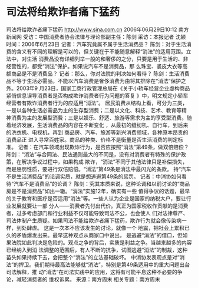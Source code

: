 # 司法将给欺诈者痛下猛药

司法将给欺诈者痛下猛药
http://www.sina.com.cn 2006年06月29日10:12 南方新闻网
受访：中国消费者协会法律与理论部副主任：陈剑
采访：本报记者 沈颖
时间：2006年6月23日
记者：汽车究竟属不属于生活消费品？
陈剑：对于生活消费的含义有不同的理解是可以的，但关键在于不能随意解释“消法”的适用范围。立法中，对生活 消费品没有详细列举一般的和奢侈的之分，只要是用于生活的、非经营性的，都受“消法”保护。如果说汽车不是消费品，那 么珠宝、裘皮大衣等高额商品是不是消费品？
记者：那么，你对法院的判决如何看待？
陈剑：生活消费品不等于生活必需品，不能以汽车消费是奢侈消费为由将其排除在“消法”保护之外。2003年9 月23日，国家工商行政管理总局在《关于小轿车经营企业虚构商品紧俏信息误导消费者是否构成欺诈消费者行为问题的答复 》中，明文规定小轿车经营者有欺诈消费者行为的应适用“消法”。
居民消费从结构上看，可分为三类，一是以各种生活必需品为主的生存型消费；二是以文化、科技、艺术、教育等精 神消费为主的发展型消费；三是以娱乐、舒适、旅游等需求为主的享受型消费。随着经济发展，生活消费品的内容在不断变化 ，从最初的缝纫机、自行车，到后来的洗衣机、电视机，再到
商品房、汽车、旅游等新兴消费领域，各种原本昂贵的消费品正 进入寻常百姓家。商品的种类、价格不是衡量是否生活消费的判定标准。
记者：在汽车领域出现欺诈行为，是否应按照“消法”第49条，做双倍赔偿？
陈剑：“消法”与合同法、民法通则最大的不同是，没有对消费者有特殊的保护政策，在解决争议过程中，如果构成 欺诈，“消法”不同于其他法律只是补偿损失，而是惩罚性质，要进行双倍赔偿。“消法”第49条是消法中最闪光的条款。 持“汽车不是生活消费品”的论调实质，就是想逃避第49条的惩罚。
记者：中消协如何看待“汽车不是消费品”的论调？
陈剑：究其本质来说，这种论调和以前讨论的“商品房是不是消费品”如出一辙。“消法”实施12年，确实有一些 值得争议的话题，最早的关于教育和医疗是否适用“消法”等。一些人认为企业是国家的纳税大户，要让行业发展就要让一部 分人——消费者先付出代价。真正为国家税收作贡献的是消费者，过多考虑部门和行业利益不仅可能导致司法不公，也会使人 们对法律尊严、司法体制产生质疑。如果司法不能给欺诈者痛下猛药，欺诈行为就会像传染病一样，到处肆虐。
这是一次本不应该发生的讨论，就像一个
地震，把社会上累积已久的矛盾爆发出来。最早这种观点从商家口中说出， 是逃避“消法”的借口，但如果法院如此判决是危险的。观点之争的背后，实质是利益之争。当越来越多的内容已经纳入到消 法调整的范围后，有人不断的抗争，试图逃避“消法”的制裁，这种苗头如果持续下去，会把整个“消法”的立法基础破坏。 中消协发表观点是对“消法”的捍卫。我们期待最高法能够就“消法”，特别是第49条适用中的重大问题出台司法解释，推 动“消法”在司法实践中的应用，这将有可能平息这种不必要的争论，减轻消费者的
维权诉累。 来源：南方周末
相关专题：南方周末 

